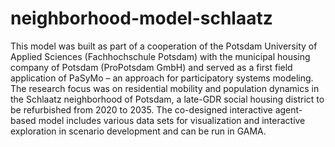 # neighborhood-model-schlaatz
This model was built as part of a cooperation of the Potsdam University of Applied Sciences (Fachhochschule Potsdam) with the municipal housing company of Potsdam (ProPotsdam GmbH) and served as a first field application of PaSyMo – an approach for participatory systems modeling. The research focus was on residential mobility and population dynamics in the Schlaatz neighborhood of Potsdam, a late-GDR social housing district to be refurbished from 2020 to 2035. The co-designed interactive agent-based model includes various data sets for visualization and interactive exploration in scenario development and can be run in GAMA.
